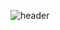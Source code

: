 ![header](https://capsule-render.vercel.app/api?height=250&type=waving&color=#2E64FE&text=Hello,%20ladies%20and%20gentlemen&fontColor=_hexcode&fontSize=60&descSize=50&fontAlignY=40)

